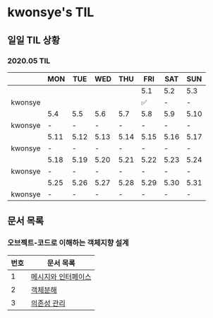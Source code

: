 # kwonsye's TIL


## 일일 TIL 상황

### 2020.05 TIL
||MON|TUE|WED|THU|FRI|SAT|SUN|
|---|---|---|---|---|---|---|---|
||||||5.1|5.2|5.3|
|kwonsye|||||✅|-|-|
||5.4|5.5|5.6|5.7|5.8|5.9|5.10|
|kwonsye|-|-|-|-|-|-|-|
||5.11|5.12|5.13|5.14|5.15|5.16|5.17|
|kwonsye|-|-|-|-|-|-|-|
||5.18|5.19|5.20|5.21|5.22|5.23|5.24|
|kwonsye|-|-|-|-|-|-|-|
||5.25|5.26|5.27|5.28|5.29|5.30|5.31|
|kwonsye|-|-|-|-|-|-|-|

## 문서 목록

### 오브젝트-코드로 이해하는 객체지향 설계
|번호|문서 목록|
|---|---|
|1|[메시지와 인터페이스](./2020-04-20/object_message_and_interface.md)|
|2|[객체분해](./2020-04-22/object_decomposition.md)|
|3|[의존성 관리](./2020-04-30/object_dependency.md)|